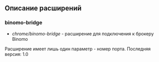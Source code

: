 ## Описание расширений

### binomo-bridge

* *chrome/binomo-bridge* - расширение для подключения к брокеру Binomo

Расширение имеет лишь один параметр - номер порта.
Последняя версия: 1.0